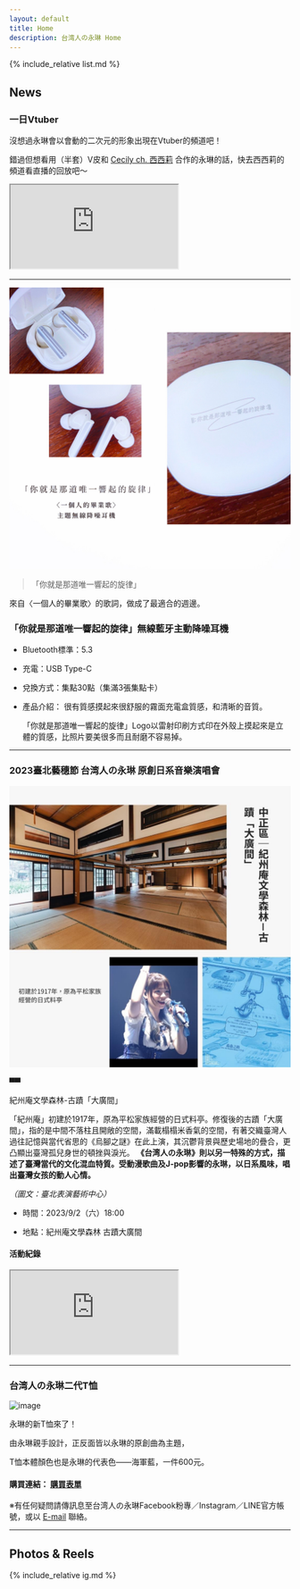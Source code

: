 ```yaml
---
layout: default
title: Home
description: 台湾人の永琳 Home
---
```


{% include_relative list.md %}

## News

### 一日Vtuber

沒想過永琳會以會動的二次元的形象出現在Vtuber的頻道吧！

錯過但想看用（半套）V皮和 [Cecily ch. 西西莉](https://youtube.com/@Cecily_KBC?si=kxbNvJwjRlW3foNs) 合作的永琳的話，快去西西莉的頻道看直播的回放吧～

<iframe src="https://www.youtube.com/embed/jNQXAC9IVRw"></iframe>

---
![image](F5D2F79F-E6D6-4EF7-8261-35A4128658D5.jpeg)

> 「你就是那道唯一響起的旋律」

來自〈一個人的畢業歌〉的歌詞，做成了最適合的週邊。

### 「你就是那道唯一響起的旋律」無線藍牙主動降噪耳機

- Bluetooth標準：5.3
- 充電：USB Type-C
- 兌換方式：集點30點（集滿3張集點卡）
- 產品介紹：
    很有質感摸起來很舒服的霧面充電盒質感，和清晰的音質。
  
    「你就是那道唯一響起的旋律」Logo以雷射印刷方式印在外殼上摸起來是立體的質感，比照片要美很多而且耐磨不容易掉。

---
### 2023臺北藝穗節 台湾人の永琳 原創日系音樂演唱會

![image](IMG_1242.jpeg)

▀▀

紀州庵文學森林-古蹟「大廣間」

「紀州庵」初建於1917年，原為平松家族經營的日式料亭。修復後的古蹟「大廣間」，指的是中間不落柱且開敞的空間，滿載榻榻米香氣的空間，有著交織臺灣人過往記憶與當代省思的《烏腳之謎》在此上演，其沉鬱背景與歷史場地的疊合，更凸顯出臺灣孤兒身世的頓挫與淚光。 **《台湾人の永琳》則以另一特殊的方式，描述了臺灣當代的文化混血特質。受動漫歌曲及J-pop影響的永琳，以日系風味，唱出臺灣女孩的動人心情。**

*（圖文：臺北表演藝術中心）*

- 時間：2023/9/2（六）18:00

- 地點：紀州庵文學森林 古蹟大廣間

#### 活動紀錄

<iframe src="https://www.youtube.com/embed/7xC8CHFtzIk"></iframe>

---
### 台湾人の永琳二代T恤

![image](https://lh4.googleusercontent.com/tH6trOkOBmj-5-tltmVNyNTmERzFI1l6CGgveYEtcaOai2572AXDcVGA029JLvn5O_qzEX7BYWNyN7XWFYortbgTrZQlgr6aoXzGK5xejHLQummzSmAv2BfLyrpgx8G9ve5sLOrxBtqY-5P3bS1mQwQ28VzLZQ)

永琳的新T恤來了！

由永琳親手設計，正反面皆以永琳的原創曲為主題，

T恤本體顏色也是永琳的代表色——海軍藍，一件600元。

#### 購買連結： [購買表單](https://docs.google.com/forms/d/e/1FAIpQLSfL4j40eHtLK-8EkZSumVPmiiS5yz_RP7J4IjrzWyoH9sZyJA/viewform?usp=sf_link)

※有任何疑問請傳訊息至台湾人の永琳Facebook粉專／Instagram／LINE官方帳號，或以 [E-mail](mailto:taiwanese.eirin@gmail.com) 聯絡。

---
## Photos & Reels

{% include_relative ig.md %}

